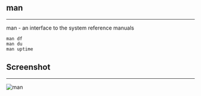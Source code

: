 ## man
*********

man - an interface to the system reference manuals

```
man df
man du
man uptime
```

## Screenshot
***************

![man](screenshot/man.jpg)
